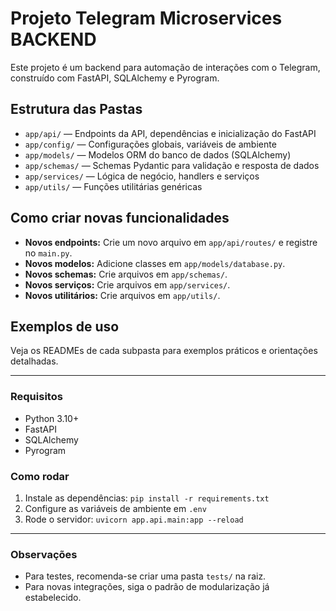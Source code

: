 # Projeto Telegram Microservices BACKEND

Este projeto é um backend para automação de interações com o Telegram, construído com FastAPI, SQLAlchemy e Pyrogram.

## Estrutura das Pastas

- `app/api/` — Endpoints da API, dependências e inicialização do FastAPI
- `app/config/` — Configurações globais, variáveis de ambiente
- `app/models/` — Modelos ORM do banco de dados (SQLAlchemy)
- `app/schemas/` — Schemas Pydantic para validação e resposta de dados
- `app/services/` — Lógica de negócio, handlers e serviços
- `app/utils/` — Funções utilitárias genéricas

## Como criar novas funcionalidades
- **Novos endpoints:** Crie um novo arquivo em `app/api/routes/` e registre no `main.py`.
- **Novos modelos:** Adicione classes em `app/models/database.py`.
- **Novos schemas:** Crie arquivos em `app/schemas/`.
- **Novos serviços:** Crie arquivos em `app/services/`.
- **Novos utilitários:** Crie arquivos em `app/utils/`.

## Exemplos de uso
Veja os READMEs de cada subpasta para exemplos práticos e orientações detalhadas.

---

### Requisitos
- Python 3.10+
- FastAPI
- SQLAlchemy
- Pyrogram

### Como rodar
1. Instale as dependências: `pip install -r requirements.txt`
2. Configure as variáveis de ambiente em `.env`
3. Rode o servidor: `uvicorn app.api.main:app --reload`

---

### Observações
- Para testes, recomenda-se criar uma pasta `tests/` na raiz.
- Para novas integrações, siga o padrão de modularização já estabelecido.
